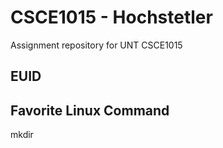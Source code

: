 # CSCE1015 - Hochstetler
Assignment repository for UNT CSCE1015
## EUID

## Favorite Linux Command
mkdir
